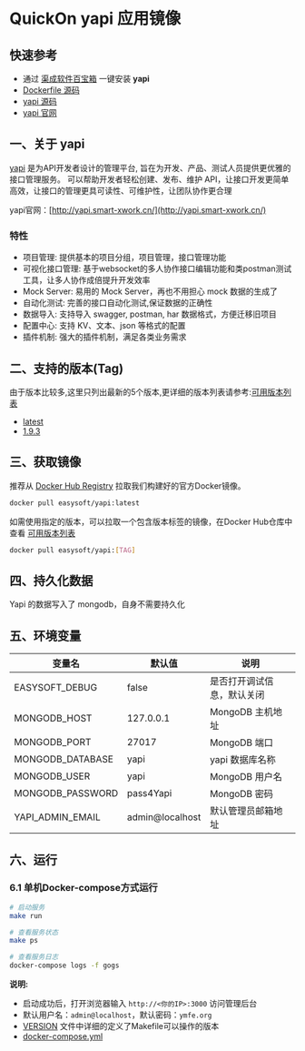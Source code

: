<!-- 该文档是模板生成，手动修改的内容会被覆盖，详情参见：https://github.com/quicklyon/template-toolkit -->
# QuickOn yapi 应用镜像

## 快速参考

- 通过 [渠成软件百宝箱](https://www.qucheng.com/app-install/install-yapi-1.html) 一键安装 **yapi**
- [Dockerfile 源码](https://github.com/quicklyon/yapi-docker)
- [yapi 源码](https://github.com/YMFE/yapi)
- [yapi 官网](http://yapi.smart-xwork.cn/)

## 一、关于 yapi

[yapi](http://yapi.smart-xwork.cn/) 是为API开发者设计的管理平台, 旨在为开发、产品、测试人员提供更优雅的接口管理服务。
可以帮助开发者轻松创建、发布、维护 API，让接口开发更简单高效，让接口的管理更具可读性、可维护性，让团队协作更合理

yapi官网：[http://yapi.smart-xwork.cn/](http://yapi.smart-xwork.cn/)


### 特性

- 项目管理: 提供基本的项目分组，项目管理，接口管理功能
- 可视化接口管理: 基于websocket的多人协作接口编辑功能和类postman测试工具，让多人协作成倍提升开发效率
- Mock Server: 易用的 Mock Server，再也不用担心 mock 数据的生成了
- 自动化测试: 完善的接口自动化测试,保证数据的正确性
- 数据导入: 支持导入 swagger, postman, har 数据格式，方便迁移旧项目
- 配置中心: 支持 KV、文本、json 等格式的配置
- 插件机制: 强大的插件机制，满足各类业务需求

## 二、支持的版本(Tag)

由于版本比较多,这里只列出最新的5个版本,更详细的版本列表请参考:[可用版本列表](https://hub.docker.com/r/easysoft/yapi/tags/)

- [latest](https://github.com/YMFE/yapi/tags)
- [1.9.3](https://github.com/YMFE/yapi/releases/tag/1.9.3)

## 三、获取镜像

推荐从 [Docker Hub Registry](https://hub.docker.com/r/easysoft/yapi) 拉取我们构建好的官方Docker镜像。

```bash
docker pull easysoft/yapi:latest
```

如需使用指定的版本，可以拉取一个包含版本标签的镜像，在Docker Hub仓库中查看 [可用版本列表](https://hub.docker.com/r/easysoft/yapi/tags/)

```bash
docker pull easysoft/yapi:[TAG]
```

## 四、持久化数据

Yapi 的数据写入了 mongodb，自身不需要持久化

## 五、环境变量

| 变量名           | 默认值        | 说明                             |
| ---------------- | ------------- | -------------------------------- |
| EASYSOFT_DEBUG   | false         | 是否打开调试信息，默认关闭       |
| MONGODB_HOST       | 127.0.0.1     | MongoDB 主机地址                   |
| MONGODB_PORT       | 27017          | MongoDB 端口                       |
| MONGODB_DATABASE         | yapi          | yapi 数据库名称                 |
| MONGODB_USER       | yapi          | MongoDB 用户名                      |
| MONGODB_PASSWORD   | pass4Yapi     | MongoDB 密码                        |
| YAPI_ADMIN_EMAIL | admin@localhost | 默认管理员邮箱地址 |

## 六、运行

### 6.1 单机Docker-compose方式运行

```bash
# 启动服务
make run

# 查看服务状态
make ps

# 查看服务日志
docker-compose logs -f gogs

```

**说明:**

- 启动成功后，打开浏览器输入 `http://<你的IP>:3000` 访问管理后台
- 默认用户名：`admin@localhost`，默认密码：`ymfe.org`
- [VERSION](https://github.com/quicklyon/yapi-docker/blob/main/VERSION) 文件中详细的定义了Makefile可以操作的版本
- [docker-compose.yml](https://github.com/quicklyon/yapi-docker/blob/main/docker-compose.yml)
